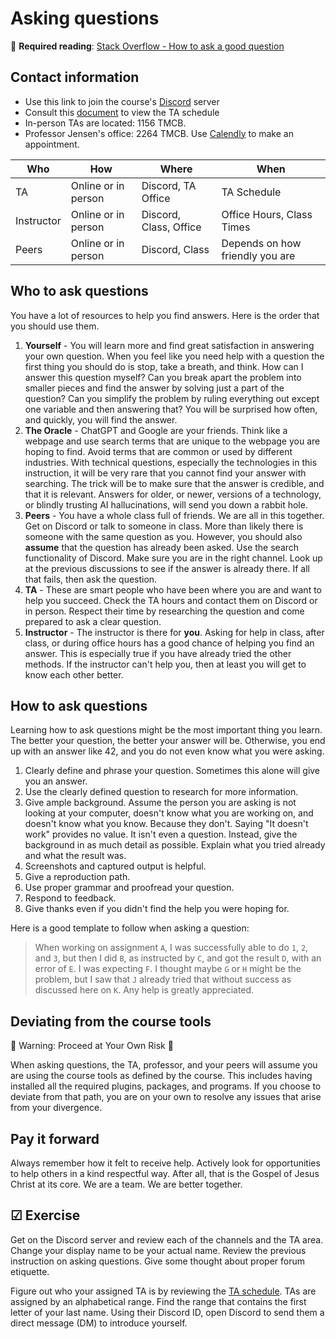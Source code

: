 # Asking questions

🔑 **Required reading**: [Stack Overflow - How to ask a good question](https://stackoverflow.com/help/how-to-ask)

## Contact information

- Use this link to join the course's [Discord](https://discord.gg/xMhk3Csmrm) server
- Consult this [document](https://docs.google.com/spreadsheets/d/1n0Z6sARR29lZRwoGzTYxqSiGV6s1vPSa4ddFE0Jh9j8) to view the TA schedule
- In-person TAs are located: 1156 TMCB.
- Professor Jensen's office: 2264 TMCB. Use [Calendly](https://calendly.com/lee-cs/30min) to make an appointment.

| Who        | How                 | Where                  | When                            |
| ---------- | ------------------- | ---------------------- | ------------------------------- |
| TA         | Online or in person | Discord, TA Office     | TA Schedule                     |
| Instructor | Online or in person | Discord, Class, Office | Office Hours, Class Times       |
| Peers      | Online or in person | Discord, Class         | Depends on how friendly you are |

## Who to ask questions

You have a lot of resources to help you find answers. Here is the order that you should use them.

1. **Yourself** - You will learn more and find great satisfaction in answering your own question. When you feel like you need help with a question the first thing you should do is stop, take a breath, and think. How can I answer this question myself? Can you break apart the problem into smaller pieces and find the answer by solving just a part of the question? Can you simplify the problem by ruling everything out except one variable and then answering that? You will be surprised how often, and quickly, you will find the answer.
1. **The Oracle** - ChatGPT and Google are your friends. Think like a webpage and use search terms that are unique to the webpage you are hoping to find. Avoid terms that are common or used by different industries. With technical questions, especially the technologies in this instruction, it will be very rare that you cannot find your answer with searching. The trick will be to make sure that the answer is credible, and that it is relevant. Answers for older, or newer, versions of a technology, or blindly trusting AI hallucinations, will send you down a rabbit hole.
1. **Peers** - You have a whole class full of friends. We are all in this together. Get on Discord or talk to someone in class. More than likely there is someone with the same question as you. However, you should also **assume** that the question has already been asked. Use the search functionality of Discord. Make sure you are in the right channel. Look up at the previous discussions to see if the answer is already there. If all that fails, then ask the question.
1. **TA** - These are smart people who have been where you are and want to help you succeed. Check the TA hours and contact them on Discord or in person. Respect their time by researching the question and come prepared to ask a clear question.
1. **Instructor** - The instructor is there for **you**. Asking for help in class, after class, or during office hours has a good chance of helping you find an answer. This is especially true if you have already tried the other methods. If the instructor can't help you, then at least you will get to know each other better.

## How to ask questions

Learning how to ask questions might be the most important thing you learn. The better your question, the better your answer will be. Otherwise, you end up with an answer like 42, and you do not even know what you were asking.

1. Clearly define and phrase your question. Sometimes this alone will give you an answer.
1. Use the clearly defined question to research for more information.
1. Give ample background. Assume the person you are asking is not looking at your computer, doesn't know what you are working on, and doesn't know what you know. Because they don't. Saying "It doesn't work" provides no value. It isn't even a question. Instead, give the background in as much detail as possible. Explain what you tried already and what the result was.
1. Screenshots and captured output is helpful.
1. Give a reproduction path.
1. Use proper grammar and proofread your question.
1. Respond to feedback.
1. Give thanks even if you didn't find the help you were hoping for.

Here is a good template to follow when asking a question:

> When working on assignment `A`, I was successfully able to do `1`, `2`, and `3`, but then I did `B`, as instructed by `C`, and got the result `D`, with an error of `E`. I was expecting `F`. I thought maybe `G` or `H` might be the problem, but I saw that `J` already tried that without success as discussed here on `K`. Any help is greatly appreciated.

## Deviating from the course tools

🚧 Warning: Proceed at Your Own Risk 🚧

When asking questions, the TA, professor, and your peers will assume you are using the course tools as defined by the course. This includes having installed all the required plugins, packages, and programs. If you choose to deviate from that path, you are on your own to resolve any issues that arise from your divergence.

## Pay it forward

Always remember how it felt to receive help. Actively look for opportunities to help others in a kind respectful way. After all, that is the Gospel of Jesus Christ at its core. We are a team. We are better together.

## ☑ Exercise

Get on the Discord server and review each of the channels and the TA area. Change your display name to be your actual name. Review the previous instruction on asking questions. Give some thought about proper forum etiquette.

Figure out who your assigned TA is by reviewing the [TA schedule](https://docs.google.com/spreadsheets/d/1n0Z6sARR29lZRwoGzTYxqSiGV6s1vPSa4ddFE0Jh9j8). TAs are assigned by an alphabetical range. Find the range that contains the first letter of your last name. Using their Discord ID, open Discord to send them a direct message (DM) to introduce yourself.

